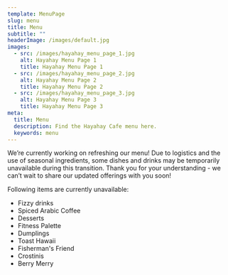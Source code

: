 ```yaml
---
template: MenuPage
slug: menu
title: Menu
subtitle: ""
headerImage: /images/default.jpg
images:
  - src: /images/hayahay_menu_page_1.jpg
    alt: Hayahay Menu Page 1
    title: Hayahay Menu Page 1
  - src: /images/hayahay_menu_page_2.jpg
    alt: Hayahay Menu Page 2
    title: Hayahay Menu Page 2
  - src: /images/hayahay_menu_page_3.jpg
    alt: Hayahay Menu Page 3
    title: Hayahay Menu Page 3
meta:
  title: Menu
  description: Find the Hayahay Cafe menu here.
  keywords: menu
---
```

We’re currently working on refreshing our menu! Due to logistics and the use of seasonal ingredients, some dishes and drinks may be temporarily unavailable during this transition. Thank you for your understanding - we can’t wait to share our updated offerings with you soon!

Following items are currently unavailable:
- Fizzy drinks
- Spiced Arabic Coffee
- Desserts
- Fitness Palette
- Dumplings
- Toast Hawaii
- Fisherman's Friend
- Crostinis
- Berry Merry